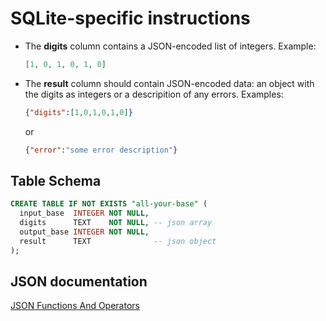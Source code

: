 # SQLite-specific instructions

* The **digits** column contains a JSON-encoded list of integers.
  Example:
  ```json
  [1, 0, 1, 0, 1, 0]
  ```
* The **result** column should contain JSON-encoded data: an object with the digits as integers or a descripition of any errors.
  Examples:
  ```json
  {"digits":[1,0,1,0,1,0]}
  ```
  or
  ```json
  {"error":"some error description"}
  ```

## Table Schema

```sql
CREATE TABLE IF NOT EXISTS "all-your-base" (
  input_base  INTEGER NOT NULL,
  digits      TEXT    NOT NULL, -- json array
  output_base INTEGER NOT NULL,
  result      TEXT              -- json object
);
```

## JSON documentation

[ JSON Functions And Operators ](https://www.sqlite.org/json1.html)
